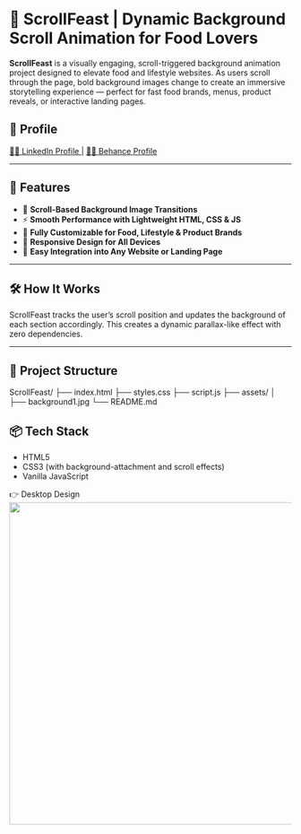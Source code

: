 # 🍔 ScrollFeast | Dynamic Background Scroll Animation for Food Lovers

**ScrollFeast** is a visually engaging, scroll-triggered background animation project designed to elevate food and lifestyle websites. As users scroll through the page, bold background images change to create an immersive storytelling experience — perfect for fast food brands, menus, product reveals, or interactive landing pages.

## 🚀 Profile 
<a href="https://www.linkedin.com/in/dharmendraverma95/" target="_blank">🧑‍💻 LinkedIn Profile </a> | <a href="https://www.behance.net/dhirukumar" target="_blank">🧑‍💻 Behance Profile </a>

---

## 🎯 Features

- 🍕 **Scroll-Based Background Image Transitions**
- ⚡ **Smooth Performance with Lightweight HTML, CSS & JS**
- 🎨 **Fully Customizable for Food, Lifestyle & Product Brands**
- 📱 **Responsive Design for All Devices**
- 🧩 **Easy Integration into Any Website or Landing Page**

---

## 🛠️ How It Works

ScrollFeast tracks the user’s scroll position and updates the background of each section accordingly. This creates a dynamic parallax-like effect with zero dependencies.

---

## 📁 Project Structure
ScrollFeast/
├── index.html
├── styles.css
├── script.js
├── assets/
│ ├── background1.jpg
└── README.md


## 📦 Tech Stack
- HTML5
- CSS3 (with background-attachment and scroll effects)
- Vanilla JavaScript

<span>👉 Desktop Design</span><br/>
<a href="#" target="_blank" >
<img src="./lp.gif" width="575px"/>
</a>